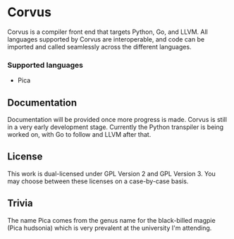 # Corvus
Corvus is a compiler front end that targets Python, Go, and LLVM. All languages supported by Corvus are interoperable, and code can be imported and called seamlessly across the different languages.

### Supported languages
- Pica

## Documentation
Documentation will be provided once more progress is made. Corvus is still in a very early development stage. Currently the Python transpiler is being worked on, with Go to follow and LLVM after that.

## License
This work is dual-licensed under GPL Version 2 and GPL Version 3. You may choose between these licenses on a case-by-case basis.

## Trivia
The name Pica comes from the genus name for the black-billed magpie (Pica hudsonia) which is very prevalent at the university I'm attending.

